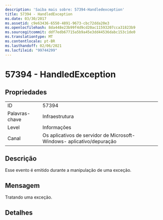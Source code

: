```yaml
---
description: 'Saiba mais sobre: 57394-Handledexception'
title: 57394 - HandledException
ms.date: 03/30/2017
ms.assetid: c9e63436-6550-4891-9673-cbc72dda20e3
ms.openlocfilehash: 8da448e23b99f4d9cd20ac11593207cca31823b9
ms.sourcegitcommit: ddf7edb67715a5b9a45e3dd44536dabc153c1de0
ms.translationtype: MT
ms.contentlocale: pt-BR
ms.lasthandoff: 02/06/2021
ms.locfileid: "99744299"
---
```

# <a name="57394---handledexception"></a>57394 - HandledException

## <a name="properties"></a>Propriedades  
  
|||  
|-|-|  
|ID|57394|  
|Palavras-chave|Infraestrutura|  
|Level|Informações|  
|Canal|Os aplicativos de servidor de Microsoft-Windows- aplicativo/depuração|  
  
## <a name="description"></a>Descrição  

 Esse evento é emitido durante a manipulação de uma exceção.  
  
## <a name="message"></a>Mensagem  

 Tratando uma exceção.  
  
## <a name="details"></a>Detalhes

